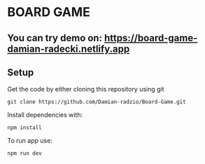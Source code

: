 # BOARD GAME 
## You can try demo on: https://board-game-damian-radecki.netlify.app

## Setup 

Get the code by either cloning this repository using git
```
git clone https://github.com/Damian-radzio/Board-Game.git
```
Install dependencies with:
```
npm install
```
To run app use: 
```
npm run dev
```


